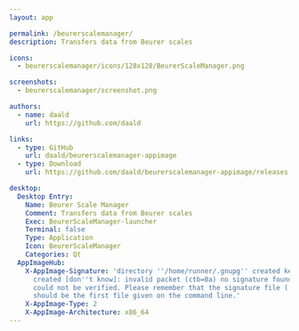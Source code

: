 ```yaml
---
layout: app

permalink: /beurerscalemanager/
description: Transfers data from Beurer scales

icons:
  - beurerscalemanager/icons/128x128/BeurerScaleManager.png

screenshots:
  - beurerscalemanager/screenshot.png

authors:
  - name: daald
    url: https://github.com/daald

links:
  - type: GitHub
    url: daald/beurerscalemanager-appimage
  - type: Download
    url: https://github.com/daald/beurerscalemanager-appimage/releases

desktop:
  Desktop Entry:
    Name: Beurer Scale Manager
    Comment: Transfers data from Beurer scales
    Exec: BeurerScaleManager-launcher
    Terminal: false
    Type: Application
    Icon: BeurerScaleManager
    Categories: Qt
  AppImageHub:
    X-AppImage-Signature: 'directory ''/home/runner/.gnupg'' created keybox ''/home/runner/.gnupg/pubring.kbx''
      created [don''t know]: invalid packet (ctb=0a) no signature found the signature
      could not be verified. Please remember that the signature file (.sig or .asc)
      should be the first file given on the command line.'
    X-AppImage-Type: 2
    X-AppImage-Architecture: x86_64
---
```

